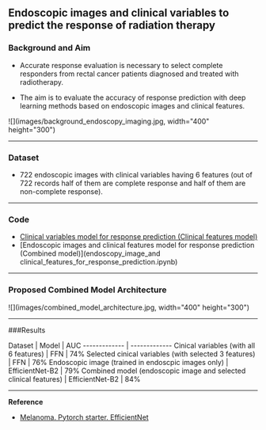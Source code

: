 ##  Endoscopic images and clinical variables to predict the response of radiation therapy
 
### Background and Aim

- Accurate response evaluation is necessary to select complete responders from rectal cancer patients diagnosed and treated with radiotherapy.

- The aim is to evaluate the accuracy of response prediction with deep learning methods based on endoscopic images and clinical features.

![](images/background_endoscopy_imaging.jpg, width="400" height="300")

----
### Dataset
* 722 endoscopic images with clinical variables having 6 features (out of 722 records half of them are complete response and half of them are non-complete response).

----
### Code
* [Clinical variables model for response prediction (Clinical features model)](endoscopy_clinical_features_for_response_prediction.ipynb)
* [Endoscopic images and clinical features model for response prediction (Combined model)](endoscopy_image_and clinical_features_for_response_prediction.ipynb)
----
### Proposed Combined Model Architecture
![](images/combined_model_architecture.jpg, width="400" height="300")

----
                    
###Results
                    
  Dataset | Model | AUC 
------------- | -------------
Cinical variables (with all 6 features) | FFN | 74%
Selected cinical variables (with selected 3 features) | FFN | 76%
Endoscopic image (trained in endoscpic images only) | EfficientNet-B2 | 79%
Combined model (endoscopic image and selected clinical features) | EfficientNet-B2 | 84%


----
**Reference**
* [Melanoma. Pytorch starter. EfficientNet](https://www.kaggle.com/nroman/melanoma-pytorch-starter-efficientnet/output)
